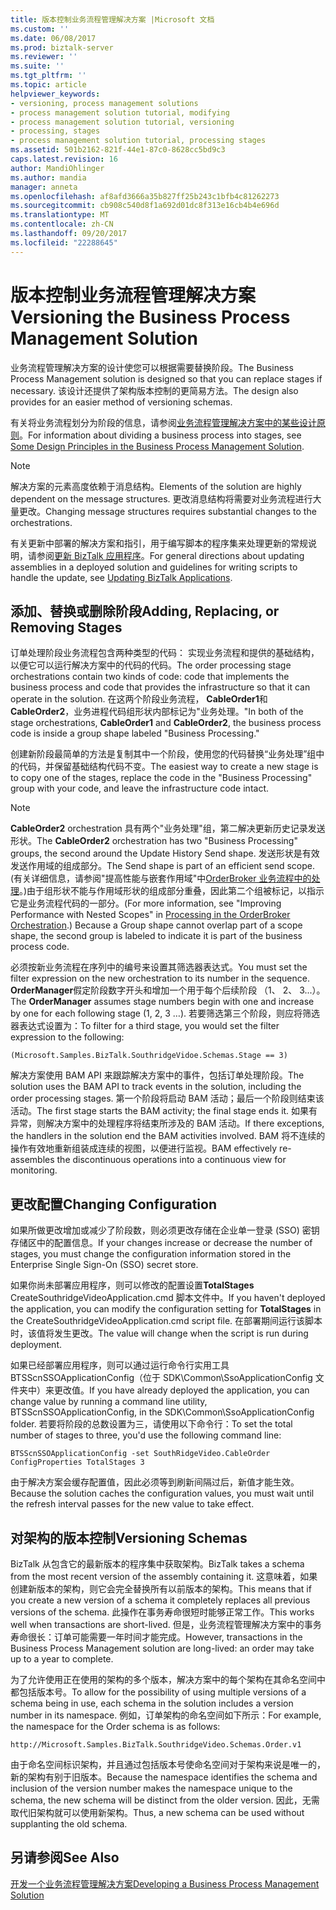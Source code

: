 ```yaml
---
title: 版本控制业务流程管理解决方案 |Microsoft 文档
ms.custom: ''
ms.date: 06/08/2017
ms.prod: biztalk-server
ms.reviewer: ''
ms.suite: ''
ms.tgt_pltfrm: ''
ms.topic: article
helpviewer_keywords:
- versioning, process management solutions
- process management solution tutorial, modifying
- process management solution tutorial, versioning
- processing, stages
- process management solution tutorial, processing stages
ms.assetid: 501b2162-821f-44e1-87c0-8628cc5bd9c3
caps.latest.revision: 16
author: MandiOhlinger
ms.author: mandia
manager: anneta
ms.openlocfilehash: af8afd3666a35b827ff25b243c1bfb4c81262273
ms.sourcegitcommit: cb908c540d8f1a692d01dc8f313e16cb4b4e696d
ms.translationtype: MT
ms.contentlocale: zh-CN
ms.lasthandoff: 09/20/2017
ms.locfileid: "22288645"
---
```

# <a name="versioning-the-business-process-management-solution"></a><span data-ttu-id="2c44a-102">版本控制业务流程管理解决方案</span><span class="sxs-lookup"><span data-stu-id="2c44a-102">Versioning the Business Process Management Solution</span></span>
<span data-ttu-id="2c44a-103">业务流程管理解决方案的设计使您可以根据需要替换阶段。</span><span class="sxs-lookup"><span data-stu-id="2c44a-103">The Business Process Management solution is designed so that you can replace stages if necessary.</span></span> <span data-ttu-id="2c44a-104">该设计还提供了架构版本控制的更简易方法。</span><span class="sxs-lookup"><span data-stu-id="2c44a-104">The design also provides for an easier method of versioning schemas.</span></span>  
  
 <span data-ttu-id="2c44a-105">有关将业务流程划分为阶段的信息，请参阅[业务流程管理解决方案中的某些设计原则](../core/some-design-principles-in-the-business-process-management-solution.md)。</span><span class="sxs-lookup"><span data-stu-id="2c44a-105">For information about dividing a business process into stages, see [Some Design Principles in the Business Process Management Solution](../core/some-design-principles-in-the-business-process-management-solution.md).</span></span>  
  
> [!NOTE]
>  <span data-ttu-id="2c44a-106">解决方案的元素高度依赖于消息结构。</span><span class="sxs-lookup"><span data-stu-id="2c44a-106">Elements of the solution are highly dependent on the message structures.</span></span> <span data-ttu-id="2c44a-107">更改消息结构将需要对业务流程进行大量更改。</span><span class="sxs-lookup"><span data-stu-id="2c44a-107">Changing message structures requires substantial changes to the orchestrations.</span></span>  
  
 <span data-ttu-id="2c44a-108">有关更新中部署的解决方案和指引，用于编写脚本的程序集来处理更新的常规说明，请参阅[更新 BizTalk 应用程序](../core/updating-biztalk-applications.md)。</span><span class="sxs-lookup"><span data-stu-id="2c44a-108">For general directions about updating assemblies in a deployed solution and guidelines for writing scripts to handle the update, see [Updating BizTalk Applications](../core/updating-biztalk-applications.md).</span></span>  
  
## <a name="adding-replacing-or-removing-stages"></a><span data-ttu-id="2c44a-109">添加、替换或删除阶段</span><span class="sxs-lookup"><span data-stu-id="2c44a-109">Adding, Replacing, or Removing Stages</span></span>  
 <span data-ttu-id="2c44a-110">订单处理阶段业务流程包含两种类型的代码： 实现业务流程和提供的基础结构，以便它可以运行解决方案中的代码的代码。</span><span class="sxs-lookup"><span data-stu-id="2c44a-110">The order processing stage orchestrations contain two kinds of code: code that implements the business process and code that provides the infrastructure so that it can operate in the solution.</span></span> <span data-ttu-id="2c44a-111">在这两个阶段业务流程， **CableOrder1**和**CableOrder2**，业务进程代码组形状内部标记为"业务处理。"</span><span class="sxs-lookup"><span data-stu-id="2c44a-111">In both of the stage orchestrations, **CableOrder1** and **CableOrder2**, the business process code is inside a group shape labeled "Business Processing."</span></span>  
  
 <span data-ttu-id="2c44a-112">创建新阶段最简单的方法是复制其中一个阶段，使用您的代码替换“业务处理”组中的代码，并保留基础结构代码不变。</span><span class="sxs-lookup"><span data-stu-id="2c44a-112">The easiest way to create a new stage is to copy one of the stages, replace the code in the "Business Processing" group with your code, and leave the infrastructure code intact.</span></span>  
  
> [!NOTE]
>  <span data-ttu-id="2c44a-113">**CableOrder2** orchestration 具有两个"业务处理"组，第二解决更新历史记录发送形状。</span><span class="sxs-lookup"><span data-stu-id="2c44a-113">The **CableOrder2** orchestration has two "Business Processing" groups, the second around the Update History Send shape.</span></span> <span data-ttu-id="2c44a-114">发送形状是有效发送作用域的组成部分。</span><span class="sxs-lookup"><span data-stu-id="2c44a-114">The Send shape is part of an efficient send scope.</span></span> <span data-ttu-id="2c44a-115">(有关详细信息，请参阅"提高性能与嵌套作用域"中[OrderBroker 业务流程中的处理](../core/processing-in-the-orderbroker-orchestration.md)。)由于组形状不能与作用域形状的组成部分重叠，因此第二个组被标记，以指示它是业务流程代码的一部分。</span><span class="sxs-lookup"><span data-stu-id="2c44a-115">(For more information, see "Improving Performance with Nested Scopes" in [Processing in the OrderBroker Orchestration](../core/processing-in-the-orderbroker-orchestration.md).) Because a Group shape cannot overlap part of a scope shape, the second group is labeled to indicate it is part of the business process code.</span></span>  
  
 <span data-ttu-id="2c44a-116">必须按新业务流程在序列中的编号来设置其筛选器表达式。</span><span class="sxs-lookup"><span data-stu-id="2c44a-116">You must set the filter expression on the new orchestration to its number in the sequence.</span></span> <span data-ttu-id="2c44a-117">**OrderManager**假定阶段数字开头和增加一个用于每个后续阶段 （1、 2、 3...）。</span><span class="sxs-lookup"><span data-stu-id="2c44a-117">The **OrderManager** assumes stage numbers begin with one and increase by one for each following stage (1, 2, 3 …).</span></span> <span data-ttu-id="2c44a-118">若要筛选第三个阶段，则应将筛选器表达式设置为：</span><span class="sxs-lookup"><span data-stu-id="2c44a-118">To filter for a third stage, you would set the filter expression to the following:</span></span>  
  
 `(Microsoft.Samples.BizTalk.SouthridgeVidoe.Schemas.Stage == 3)`  
  
 <span data-ttu-id="2c44a-119">解决方案使用 BAM API 来跟踪解决方案中的事件，包括订单处理阶段。</span><span class="sxs-lookup"><span data-stu-id="2c44a-119">The solution uses the BAM API to track events in the solution, including the order processing stages.</span></span> <span data-ttu-id="2c44a-120">第一个阶段将启动 BAM 活动；最后一个阶段则结束该活动。</span><span class="sxs-lookup"><span data-stu-id="2c44a-120">The first stage starts the BAM activity; the final stage ends it.</span></span> <span data-ttu-id="2c44a-121">如果有异常，则解决方案中的处理程序将结束所涉及的 BAM 活动。</span><span class="sxs-lookup"><span data-stu-id="2c44a-121">If there exceptions, the handlers in the solution end the BAM activities involved.</span></span> <span data-ttu-id="2c44a-122">BAM 将不连续的操作有效地重新组装成连续的视图，以便进行监视。</span><span class="sxs-lookup"><span data-stu-id="2c44a-122">BAM effectively re-assembles the discontinuous operations into a continuous view for monitoring.</span></span>  
  
## <a name="changing-configuration"></a><span data-ttu-id="2c44a-123">更改配置</span><span class="sxs-lookup"><span data-stu-id="2c44a-123">Changing Configuration</span></span>  
 <span data-ttu-id="2c44a-124">如果所做更改增加或减少了阶段数，则必须更改存储在企业单一登录 (SSO) 密钥存储区中的配置信息。</span><span class="sxs-lookup"><span data-stu-id="2c44a-124">If your changes increase or decrease the number of stages, you must change the configuration information stored in the Enterprise Single Sign-On (SSO) secret store.</span></span>  
  
 <span data-ttu-id="2c44a-125">如果你尚未部署应用程序，则可以修改的配置设置**TotalStages** CreateSouthridgeVideoApplication.cmd 脚本文件中。</span><span class="sxs-lookup"><span data-stu-id="2c44a-125">If you haven't deployed the application, you can modify the configuration setting for **TotalStages** in the CreateSouthridgeVideoApplication.cmd script file.</span></span> <span data-ttu-id="2c44a-126">在部署期间运行该脚本时，该值将发生更改。</span><span class="sxs-lookup"><span data-stu-id="2c44a-126">The value will change when the script is run during deployment.</span></span>  
  
 <span data-ttu-id="2c44a-127">如果已经部署应用程序，则可以通过运行命令行实用工具 BTSScnSSOApplicationConfig（位于 SDK\Common\SsoApplicationConfig 文件夹中）来更改值。</span><span class="sxs-lookup"><span data-stu-id="2c44a-127">If you have already deployed the application, you can change value by running a command line utility, BTSScnSSOApplicationConfig, in the SDK\Common\SsoApplicationConfig folder.</span></span> <span data-ttu-id="2c44a-128">若要将阶段的总数设置为三，请使用以下命令行：</span><span class="sxs-lookup"><span data-stu-id="2c44a-128">To set the total number of stages to three, you'd use the following command line:</span></span>  
  
 `BTSScnSSOApplicationConfig -set SouthRidgeVideo.CableOrder ConfigProperties TotalStages 3`  
  
 <span data-ttu-id="2c44a-129">由于解决方案会缓存配置值，因此必须等到刷新间隔过后，新值才能生效。</span><span class="sxs-lookup"><span data-stu-id="2c44a-129">Because the solution caches the configuration values, you must wait until the  refresh interval passes for the new value to take effect.</span></span>  
  
## <a name="versioning-schemas"></a><span data-ttu-id="2c44a-130">对架构的版本控制</span><span class="sxs-lookup"><span data-stu-id="2c44a-130">Versioning Schemas</span></span>  
 <span data-ttu-id="2c44a-131">BizTalk 从包含它的最新版本的程序集中获取架构。</span><span class="sxs-lookup"><span data-stu-id="2c44a-131">BizTalk takes a schema from the most recent version of the assembly containing it.</span></span> <span data-ttu-id="2c44a-132">这意味着，如果创建新版本的架构，则它会完全替换所有以前版本的架构。</span><span class="sxs-lookup"><span data-stu-id="2c44a-132">This means that if you create a new version of a schema it completely replaces all previous versions of the schema.</span></span> <span data-ttu-id="2c44a-133">此操作在事务寿命很短时能够正常工作。</span><span class="sxs-lookup"><span data-stu-id="2c44a-133">This works well when transactions are short-lived.</span></span> <span data-ttu-id="2c44a-134">但是，业务流程管理解决方案中的事务寿命很长：订单可能需要一年时间才能完成。</span><span class="sxs-lookup"><span data-stu-id="2c44a-134">However, transactions in the Business Process Management solution are long-lived: an order may take up to a year to complete.</span></span>  
  
 <span data-ttu-id="2c44a-135">为了允许使用正在使用的架构的多个版本，解决方案中的每个架构在其命名空间中都包括版本号。</span><span class="sxs-lookup"><span data-stu-id="2c44a-135">To allow for the possibility of using multiple versions of a schema being in use, each schema in the solution includes a version number in its namespace.</span></span> <span data-ttu-id="2c44a-136">例如，订单架构的命名空间如下所示：</span><span class="sxs-lookup"><span data-stu-id="2c44a-136">For example, the namespace for the Order schema is as follows:</span></span>  
  
```  
http://Microsoft.Samples.BizTalk.SouthridgeVideo.Schemas.Order.v1  
```  
  
 <span data-ttu-id="2c44a-137">由于命名空间标识架构，并且通过包括版本号使命名空间对于架构来说是唯一的，新的架构有别于旧版本。</span><span class="sxs-lookup"><span data-stu-id="2c44a-137">Because the namespace identifies the schema and inclusion of the version number makes the namespace unique to the schema, the new schema will be distinct from the older version.</span></span> <span data-ttu-id="2c44a-138">因此，无需取代旧架构就可以使用新架构。</span><span class="sxs-lookup"><span data-stu-id="2c44a-138">Thus, a new schema can be used without supplanting the old schema.</span></span>  
  
## <a name="see-also"></a><span data-ttu-id="2c44a-139">另请参阅</span><span class="sxs-lookup"><span data-stu-id="2c44a-139">See Also</span></span>  
 [<span data-ttu-id="2c44a-140">开发一个业务流程管理解决方案</span><span class="sxs-lookup"><span data-stu-id="2c44a-140">Developing a Business Process Management Solution</span></span>](../core/developing-a-business-process-management-solution.md)